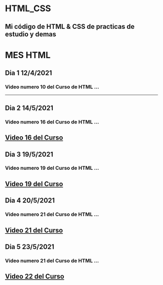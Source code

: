 # HTML_CSS
Mi código de HTML &amp; CSS de practicas de estudio y demas
------------------------------------------------------------------
# MES HTML 
## Dia 1 12/4/2021
### Video numero 10 del Curso de HTML ...
------------------------------------------------------------------
## Dia 2 14/5/2021
### Video numero 16 del Curso de HTML ...
[Video 16 del Curso](https://www.youtube.com/watch?v=Zm60Of2TNlo&list=PLROIqh_5RZeB92ME1GFyeqDVOa-gL0Ybd&index=16)
------------------------------------------------------------------
## Dia 3 19/5/2021
### Video numero 19 del Curso de HTML ...
[Video 19 del Curso](https://www.youtube.com/watch?v=6obzRQT1TNg&list=PLROIqh_5RZeB92ME1GFyeqDVOa-gL0Ybd&index=19)
------------------------------------------------------------------
## Dia 4 20/5/2021
### Video numero 21 del Curso de HTML ...
[Video 21 del Curso](https://www.youtube.com/watch?v=_6S1sJMfVm0&list=PLROIqh_5RZeB92ME1GFyeqDVOa-gL0Ybd&index=21)
------------------------------------------------------------------

## Dia 5 23/5/2021
### Video numero 21 del Curso de HTML ...
[Video 22 del Curso](https://www.youtube.com/watch?v=kSMtCTQyga0&list=PLROIqh_5RZeB92ME1GFyeqDVOa-gL0Ybd&index=22)
------------------------------------------------------------------